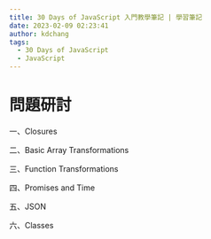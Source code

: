 ```yaml
---
title: 30 Days of JavaScript 入門教學筆記 | 學習筆記
date: 2023-02-09 02:23:41
author: kdchang
tags:
  - 30 Days of JavaScript
  - JavaScript
---
```


# 問題研討

一、Closures

二、Basic Array Transformations

三、Function Transformations

四、Promises and Time

五、JSON

六、Classes
